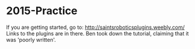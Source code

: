 2015-Practice
============
If you are getting started, go to:
http://saintsroboticsplugins.weebly.com/
Links to the plugins are in there.
Ben took down the tutorial, claiming that it was 'poorly written'.
